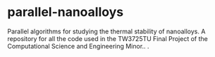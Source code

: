 # parallel-nanoalloys
Parallel algorithms for studying the thermal stability of nanoalloys. A repository for all the code used in the TW3725TU Final Project of the Computational Science and Engineering Minor.. .

